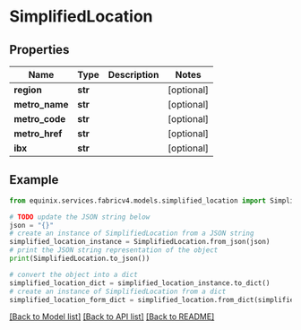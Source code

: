 # SimplifiedLocation


## Properties

Name | Type | Description | Notes
------------ | ------------- | ------------- | -------------
**region** | **str** |  | [optional] 
**metro_name** | **str** |  | [optional] 
**metro_code** | **str** |  | [optional] 
**metro_href** | **str** |  | [optional] 
**ibx** | **str** |  | [optional] 

## Example

```python
from equinix.services.fabricv4.models.simplified_location import SimplifiedLocation

# TODO update the JSON string below
json = "{}"
# create an instance of SimplifiedLocation from a JSON string
simplified_location_instance = SimplifiedLocation.from_json(json)
# print the JSON string representation of the object
print(SimplifiedLocation.to_json())

# convert the object into a dict
simplified_location_dict = simplified_location_instance.to_dict()
# create an instance of SimplifiedLocation from a dict
simplified_location_form_dict = simplified_location.from_dict(simplified_location_dict)
```
[[Back to Model list]](../README.md#documentation-for-models) [[Back to API list]](../README.md#documentation-for-api-endpoints) [[Back to README]](../README.md)


